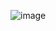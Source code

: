  ![image](https://user-images.githubusercontent.com/79698169/162589783-57f6c728-f0ee-4aa0-80d2-e1f5944310c9.png)
